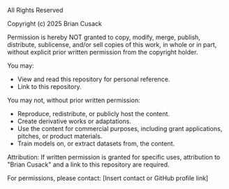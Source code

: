All Rights Reserved

Copyright (c) 2025 Brian Cusack

Permission is hereby NOT granted to copy, modify, merge, publish, distribute, sublicense, and/or sell copies of this work, in whole or in part, without explicit prior written permission from the copyright holder.

You may:
- View and read this repository for personal reference.
- Link to this repository.

You may not, without prior written permission:
- Reproduce, redistribute, or publicly host the content.
- Create derivative works or adaptations.
- Use the content for commercial purposes, including grant applications, pitches, or product materials.
- Train models on, or extract datasets from, the content.

Attribution: If written permission is granted for specific uses, attribution to "Brian Cusack" and a link to this repository are required.

For permissions, please contact: [Insert contact or GitHub profile link]
